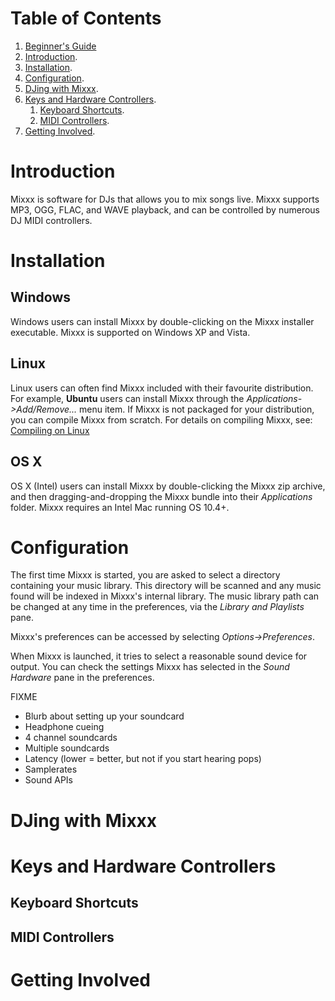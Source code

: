 # Table of Contents

1.  [Beginner's Guide](Beginner's%20Guide)
2.  [Introduction](manual#introduction).
3.  [Installation](manual#installation).
4.  [Configuration](manual#configuration).
5.  [DJing with Mixxx](manual#djing_with_mixxx).
6.  [Keys and Hardware
    Controllers](manual#keys_and_hardware_controllers).
    1.  [Keyboard Shortcuts](manual#keyboard_shortcuts).
    2.  [MIDI Controllers](manual#midi_controllers).
7.  [Getting Involved](manual#getting_involved).

# Introduction

Mixxx is software for DJs that allows you to mix songs live. Mixxx
supports MP3, OGG, FLAC, and WAVE playback, and can be controlled by
numerous DJ MIDI controllers.

# Installation

## Windows

Windows users can install Mixxx by double-clicking on the Mixxx
installer executable. Mixxx is supported on Windows XP and Vista.

## Linux

Linux users can often find Mixxx included with their favourite
distribution. For example, **Ubuntu** users can install Mixxx through
the *Applications-\>Add/Remove...* menu item. If Mixxx is not packaged
for your distribution, you can compile Mixxx from scratch. For details
on compiling Mixxx, see: [Compiling on Linux](Compiling%20on%20Linux)

## OS X

OS X (Intel) users can install Mixxx by double-clicking the Mixxx zip
archive, and then dragging-and-dropping the Mixxx bundle into their
*Applications* folder. Mixxx requires an Intel Mac running OS 10.4+.

# Configuration

The first time Mixxx is started, you are asked to select a directory
containing your music library. This directory will be scanned and any
music found will be indexed in Mixxx's internal library. The music
library path can be changed at any time in the preferences, via the
*Library and Playlists* pane.

Mixxx's preferences can be accessed by selecting
*Options-\>Preferences*.

When Mixxx is launched, it tries to select a reasonable sound device for
output. You can check the settings Mixxx has selected in the *Sound
Hardware* pane in the preferences.

FIXME

  - Blurb about setting up your soundcard
  - Headphone cueing
  - 4 channel soundcards
  - Multiple soundcards
  - Latency (lower = better, but not if you start hearing pops)
  - Samplerates
  - Sound APIs

# DJing with Mixxx

# Keys and Hardware Controllers

## Keyboard Shortcuts

## MIDI Controllers

# Getting Involved
